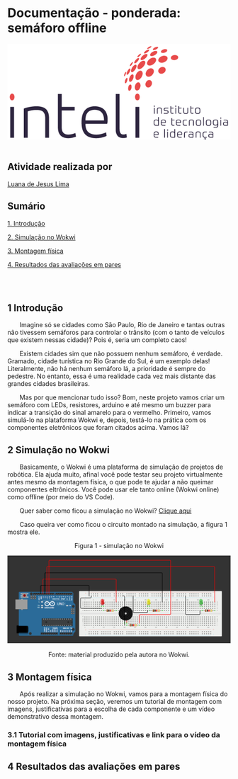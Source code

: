 # Documentação - ponderada: semáforo offline
<div align = "center">
    <img src = "../assets/inteli.png">
</div>
<br>

## Atividade realizada por
<a href="https://www.linkedin.com/in/luana-de-jesus-lima/">Luana de Jesus Lima</a> 

## Sumário

[1. Introdução](#c1)

[2. Simulação no Wokwi](#c2)

[3. Montagem física](#c3)

[4. Resultados das avaliações em pares](#c4)

<br><br>


## <a name = "c1"></a> 1 Introdução
&nbsp; &nbsp; &nbsp; &nbsp;Imagine só se cidades como São Paulo, Rio de Janeiro e tantas outras não tivessem semáforos para controlar o trânsito (com o tanto de veículos que existem nessas cidade)? Pois é, seria um completo caos!

&nbsp; &nbsp; &nbsp; &nbsp;Existem cidades sim que não possuem nenhum semáforo, é verdade. Gramado, cidade turística no Rio Grande do Sul, é um exemplo delas! Literalmente, não há nenhum semáforo lá, a prioridade é sempre do pedestre. No entanto, essa é uma realidade cada vez mais distante das grandes cidades brasileiras.

&nbsp; &nbsp; &nbsp; &nbsp;Mas por que mencionar tudo isso? Bom, neste projeto vamos criar um semáforo com LEDs, resistores, arduino e até mesmo um buzzer para indicar a transição do sinal amarelo para o vermelho. Primeiro, vamos simulá-lo na plataforma Wokwi e, depois, testá-lo na prática com os componentes eletrônicos que foram citados acima. Vamos lá?

## <a name = "c2"></a> 2 Simulação no Wokwi
&nbsp; &nbsp; &nbsp; &nbsp;Basicamente, o Wokwi é uma plataforma de simulação de projetos de robótica. Ela ajuda muito, afinal você pode testar seu projeto virtualmente antes mesmo da montagem física, o que pode te ajudar a não queimar componentes eltrônicos. Você pode usar ele tanto online (Wokwi online) como offline (por meio do VS Code).

&nbsp; &nbsp; &nbsp; &nbsp;Quer saber como ficou a simulação no Wokwi? [Clique aqui](https://wokwi.com/projects/445993128885728257)

&nbsp; &nbsp; &nbsp; &nbsp;Caso queira ver como ficou o circuito montado na simulação, a figura 1 mostra ele.

<div align = "center">
    <p>Figura 1 - simulação no Wokwi</p>
    <img src = "../assets/semaforo.png">
    <p>Fonte: material produzido pela autora no Wokwi.</p>
</div>

## <a name = "c3"></a>3 Montagem física
&nbsp; &nbsp; &nbsp; &nbsp;Após realizar a simulação no Wokwi, vamos para a montagem física do nosso projeto. Na próxima seção, veremos um tutorial de montagem com imagens, justificativas para a escolha de cada componente e um vídeo demonstrativo dessa montagem.

### 3.1 Tutorial com imagens, justificativas e link para o vídeo da montagem física 

## <a name = "c4"></a> 4 Resultados das avaliações em pares